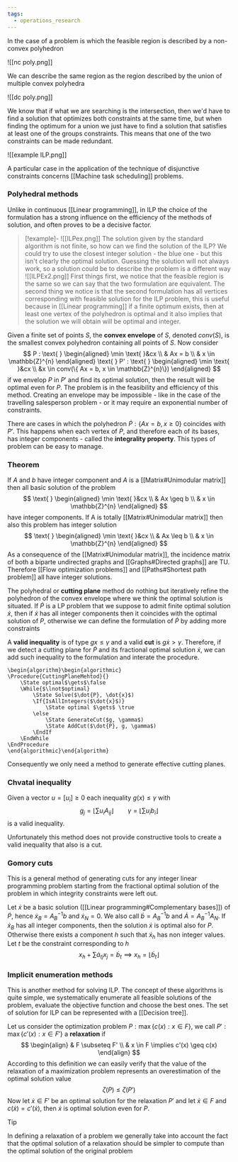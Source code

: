 ```yaml
---
tags:
  - operations_research
---
```


In the case of a problem is which the feasible region is described by a non-convex polyhedron

![[nc poly.png]]

We can describe the same region as the region described by the union of multiple convex polyhedra  

![[dc poly.png]]

We know that if what we are searching is the intersection, then we'd have to find a solution that optimizes both constraints at the same time, but when finding the optimum for a union we just have to find a solution that satisfies at least one of the groups constraints. This means that one of the two constraints can be made redundant.

![[example ILP.png]]

A particular case in the application of the technique of disjunctive constraints concerns [[Machine task scheduling]] problems.
### Polyhedral methods

Unlike in continuous [[Linear programming]], in ILP the choice of the formulation has a strong influence on the efficiency of the methods of solution, and often proves to be a decisive factor. 

>[!example]-
>![[ILPex.png]]
>The solution given by the standard algorithm is not finite, so how can we find the solution of the ILP? We could try to use the closest integer solution - the blue one - but this isn't clearly the optimal solution. Guessing the solution will not always work, so a solution could be to describe the problem is a different way
>![[ILPEx2.png]]
>First things first, we notice that the feasible region is the same so we can say that the two formulation are equivalent. The second thing we notice is that the second formulation has all vertices corresponding with feasible solution for the ILP problem, this is useful because in [[Linear programming]] if a finite optimum exists, then at least one vertex of the polyhedron is optimal and it also implies that the solution we will obtain will be optimal and integer.

Given a finite set of points $S$, the **convex envelope** of $S$, denoted $conv(S)$, is the smallest convex polyhedron containing all points of $S$. Now consider
$$
P : \text{ } \begin{aligned}
\min \text{ }&cx \\
  & Ax = b \\
  & x \in \mathbb{Z}^{n}
\end{aligned}
\text{ } P' : \text{ } \begin{aligned}
\min \text{ }&cx \\
  &x \in conv(\{ Ax = b,  x \in \mathbb{Z}^{n}\}) 
\end{aligned}
$$
if we envelop $P$ in $P'$ and find its optimal solution, then the result will be optimal even for $P$. The problem is in the feasibility and efficiency of this method. Creating an envelope may be impossible - like in the case of the travelling salesperson problem - or it may require an exponential number of constraints. 

There are cases in which the polyhedron $\dot{P}: \{ Ax =b, x\geq 0 \}$ coincides with $P'$. This happens when each vertex of $\dot{P}$, and therefore each of its bases, has integer components - called the **integrality property**. This types of problem can be easy to manage.
### Theorem

If $A$ and $b$ have integer component and $A$ is a [[Matrix#Unimodular matrix]] then all basic solution of the problem 
$$
\text{ } \begin{aligned}
\min \text{ }&cx \\
  & Ax \geq b \\
  & x \in \mathbb{Z}^{n}
\end{aligned}
$$
have integer components. If A is totally [[Matrix#Unimodular matrix]]  then also this problem has integer solution
$$
\text{ } \begin{aligned}
\min \text{ }&cx \\
  & Ax \leq b \\
  & x \in \mathbb{Z}^{n}
\end{aligned}
$$
As a consequence of the [[Matrix#Unimodular matrix]], the incidence matrix of both a biparte undirected graphs and [[Graphs#Directed graphs]] are TU. Therefore [[Flow optimization problems]] and [[Paths#Shortest path problem]] all have integer solutions.

The polyhedral or **cutting plane** method do nothing but iteratively refine the polyhedron of the convex envelope where we think the optimal solution is situated. If $\dot{P}$ is a LP problem that we suppose to admit finite optimal solution $\dot{x}$, then if $\dot{x}$ has all integer components then it coincides with the optimal solution of $P$, otherwise we can define the formulation of $\dot{P}$ by adding more constraints

A **valid inequality** is of type $gx\leq\gamma$ and a valid **cut** is $g\dot{x}>\gamma$. Therefore, if we detect a cutting plane for $\dot{P}$ and its fractional optimal solution $\dot{x}$, we can add such inequality to the formulation and interate the procedure.

```pseudo
\begin{algorithm}\begin{algorithmic}
\Procedure{CuttingPlaneMehtod}{}
	\State optimal$\gets$\false
	\While{$\lnot$optimal}
		\State Solve($\dot{P}, \dot{x}$)
		\If{IsAllIntegers($\dot{x}$)}
			\State optimal $\gets$ \true
		\else
			\State GenerateCut($g, \gamma$)
			\State AddCut($\dot{P}, g, \gamma$)
		\EndIf
	\EndWhile
\EndProcedure
\end{algorithmic}\end{algorithm}
```
Consequently we only need a method to generate effective cutting planes.
### Chvatal inequality 

Given a vector $u = [u_{i}]\geq 0$ each inequality $g(x) \leq \gamma$ with 
$$
g_{j} = \lfloor \sum u_{i} A_{ij} \rfloor \qquad \gamma = \lfloor \sum u_{i} b_{i} \rfloor
$$
is a valid inequality.

Unfortunately this method does not provide constructive tools to create a valid inequality that also is a cut. 
### Gomory cuts

This is a general method of generating cuts for any integer linear programming problem starting from the fractional optimal solution of the problem in which integrity constraints were left out.

Let $\dot{x}$ be a basic solution ([[Linear programming#Complementary bases]]) of $\dot{P}$, hence $\dot{x}_{B}=A_{B}^{-1}b$ and $\dot{x}_{N} = 0$. We also call $\dot{b} = A_{B}^{-1}b$ and $\dot{A}=A_{B}^{-1}A_{N}$. If $\dot{x}_{B}$ has all integer components, then the solution $\dot{x}$ is optimal also for $P$. Otherwise there exists a component $h$ such that $\dot{x}_{h}$ has non integer values. Let $t$ be the constraint corresponding to $h$
$$
x_{h} + \sum \dot{a}_{tj}x_{j} = \dot{b}_{t} \implies x_{h} = \lfloor\dot{b}_{t}\rfloor
$$
### Implicit enumeration methods

This is another method for solving ILP. The concept of these algorithms is quite simple, we systematically enumerate all feasible solutions of the problem, evaluate the objective function and choose the best ones. The set of solution for ILP can be represented with a [[Decision tree]].

Let us consider the optimization problem $P:\max \{ c(x): x \in F \}$, we call $P':\max \{ c'(x): x \in F' \}$ a **relaxation** if 
$$
\begin{align}
  & F \subseteq F' \\
  & x \in F \implies c'(x) \geq c(x)
\end{align}
$$
According to this definition we can easily verify that the value of the relaxation of a maximization problem represents an overestimation of the optimal solution value
$$
\zeta(P) \leq \zeta(P')
$$
Now let $\dot{x} \in F'$ be an optimal solution for the relaxation $P'$ and let  $\dot{x}\in F$ and $c(\dot{x})=c'(\dot{x})$, then $\dot{x}$ is optimal solution even for $P$.

>[!tip]
>In defining a relaxation of a problem we generally take into account the fact that the optimal solution of a relaxation should be simpler to compute than the optimal solution of the original problem

